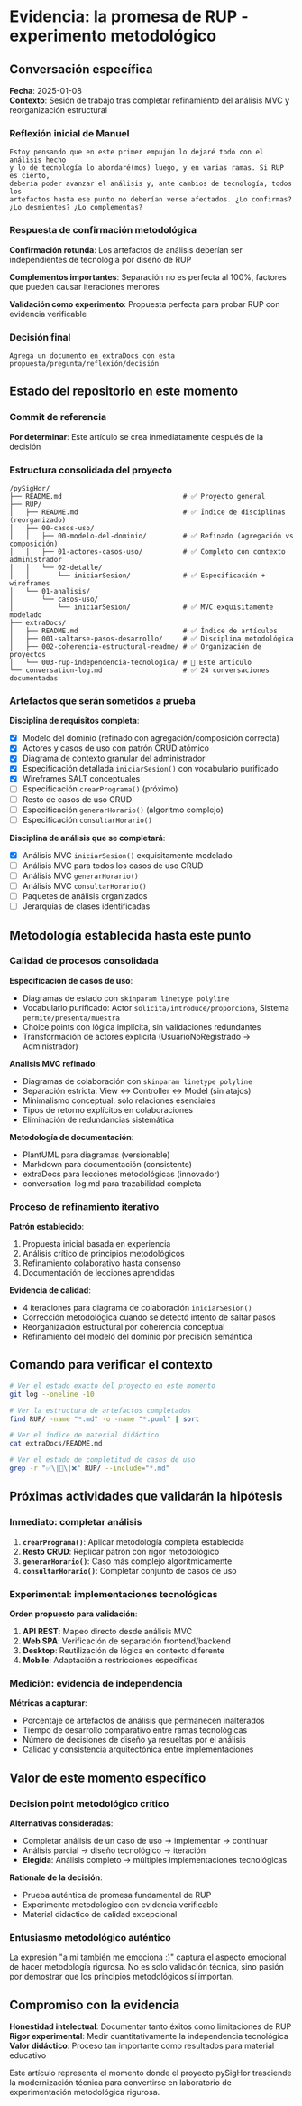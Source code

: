 # Evidencia: la promesa de RUP - experimento metodológico

## Conversación específica

**Fecha**: 2025-01-08  
**Contexto**: Sesión de trabajo tras completar refinamiento del análisis MVC y reorganización estructural

### Reflexión inicial de Manuel

```
Estoy pensando que en este primer empujón lo dejaré todo con el análisis hecho 
y lo de tecnología lo abordaré(mos) luego, y en varias ramas. Si RUP es cierto, 
debería poder avanzar el análisis y, ante cambios de tecnología, todos los 
artefactos hasta ese punto no deberían verse afectados. ¿Lo confirmas? 
¿Lo desmientes? ¿Lo complementas?
```

### Respuesta de confirmación metodológica

**Confirmación rotunda**: Los artefactos de análisis deberían ser independientes de tecnología por diseño de RUP

**Complementos importantes**: Separación no es perfecta al 100%, factores que pueden causar iteraciones menores

**Validación como experimento**: Propuesta perfecta para probar RUP con evidencia verificable

### Decisión final

```
Agrega un documento en extraDocs con esta propuesta/pregunta/reflexión/decisión
```

## Estado del repositorio en este momento

### Commit de referencia

**Por determinar**: Este artículo se crea inmediatamente después de la decisión

### Estructura consolidada del proyecto

```
/pySigHor/
├── README.md                              # ✅ Proyecto general
├── RUP/
│   ├── README.md                          # ✅ Índice de disciplinas (reorganizado)
│   ├── 00-casos-uso/
│   │   ├── 00-modelo-del-dominio/         # ✅ Refinado (agregación vs composición)
│   │   ├── 01-actores-casos-uso/          # ✅ Completo con contexto administrador
│   │   └── 02-detalle/
│   │       └── iniciarSesion/             # ✅ Especificación + wireframes
│   └── 01-analisis/
│       └── casos-uso/
│           └── iniciarSesion/             # ✅ MVC exquisitamente modelado
├── extraDocs/
│   ├── README.md                          # ✅ Índice de artículos
│   ├── 001-saltarse-pasos-desarrollo/     # ✅ Disciplina metodológica
│   ├── 002-coherencia-estructural-readme/ # ✅ Organización de proyectos
│   └── 003-rup-independencia-tecnologica/ # 🎯 Este artículo
└── conversation-log.md                    # ✅ 24 conversaciones documentadas
```

### Artefactos que serán sometidos a prueba

**Disciplina de requisitos completa**:
- [x] Modelo del dominio (refinado con agregación/composición correcta)
- [x] Actores y casos de uso con patrón CRUD atómico
- [x] Diagrama de contexto granular del administrador
- [x] Especificación detallada `iniciarSesion()` con vocabulario purificado
- [x] Wireframes SALT conceptuales
- [ ] Especificación `crearPrograma()` (próximo)
- [ ] Resto de casos de uso CRUD
- [ ] Especificación `generarHorario()` (algoritmo complejo)
- [ ] Especificación `consultarHorario()`

**Disciplina de análisis que se completará**:
- [x] Análisis MVC `iniciarSesion()` exquisitamente modelado
- [ ] Análisis MVC para todos los casos de uso CRUD
- [ ] Análisis MVC `generarHorario()` 
- [ ] Análisis MVC `consultarHorario()`
- [ ] Paquetes de análisis organizados
- [ ] Jerarquías de clases identificadas

## Metodología establecida hasta este punto

### Calidad de procesos consolidada

**Especificación de casos de uso**:
- Diagramas de estado con `skinparam linetype polyline`
- Vocabulario purificado: Actor `solicita/introduce/proporciona`, Sistema `permite/presenta/muestra`
- Choice points con lógica implícita, sin validaciones redundantes
- Transformación de actores explícita (UsuarioNoRegistrado → Administrador)

**Análisis MVC refinado**:
- Diagramas de colaboración con `skinparam linetype polyline`
- Separación estricta: View ↔ Controller ↔ Model (sin atajos)
- Minimalismo conceptual: solo relaciones esenciales
- Tipos de retorno explícitos en colaboraciones
- Eliminación de redundancias sistemática

**Metodología de documentación**:
- PlantUML para diagramas (versionable)
- Markdown para documentación (consistente)
- extraDocs para lecciones metodológicas (innovador)
- conversation-log.md para trazabilidad completa

### Proceso de refinamiento iterativo

**Patrón establecido**:
1. Propuesta inicial basada en experiencia
2. Análisis crítico de principios metodológicos
3. Refinamiento colaborativo hasta consenso
4. Documentación de lecciones aprendidas

**Evidencia de calidad**:
- 4 iteraciones para diagrama de colaboración `iniciarSesion()`
- Corrección metodológica cuando se detectó intento de saltar pasos
- Reorganización estructural por coherencia conceptual
- Refinamiento del modelo del dominio por precisión semántica

## Comando para verificar el contexto

```bash
# Ver el estado exacto del proyecto en este momento
git log --oneline -10

# Ver la estructura de artefactos completados
find RUP/ -name "*.md" -o -name "*.puml" | sort

# Ver el índice de material didáctico
cat extraDocs/README.md

# Ver el estado de completitud de casos de uso
grep -r "✅\|🎯\|❌" RUP/ --include="*.md"
```

## Próximas actividades que validarán la hipótesis

### Inmediato: completar análisis

1. **`crearPrograma()`**: Aplicar metodología completa establecida
2. **Resto CRUD**: Replicar patrón con rigor metodológico
3. **`generarHorario()`**: Caso más complejo algorítmicamente
4. **`consultarHorario()`**: Completar conjunto de casos de uso

### Experimental: implementaciones tecnológicas

**Orden propuesto para validación**:
1. **API REST**: Mapeo directo desde análisis MVC
2. **Web SPA**: Verificación de separación frontend/backend  
3. **Desktop**: Reutilización de lógica en contexto diferente
4. **Mobile**: Adaptación a restricciones específicas

### Medición: evidencia de independencia

**Métricas a capturar**:
- Porcentaje de artefactos de análisis que permanecen inalterados
- Tiempo de desarrollo comparativo entre ramas tecnológicas
- Número de decisiones de diseño ya resueltas por el análisis
- Calidad y consistencia arquitectónica entre implementaciones

## Valor de este momento específico

### Decision point metodológico crítico

**Alternativas consideradas**:
- Completar análisis de un caso de uso → implementar → continuar
- Análisis parcial → diseño tecnológico → iteración
- **Elegida**: Análisis completo → múltiples implementaciones tecnológicas

**Rationale de la decisión**:
- Prueba auténtica de promesa fundamental de RUP
- Experimento metodológico con evidencia verificable
- Material didáctico de calidad excepcional

### Entusiasmo metodológico auténtico

La expresión "a mi también me emociona :)" captura el aspecto emocional de hacer metodología rigurosa. No es solo validación técnica, sino pasión por demostrar que los principios metodológicos sí importan.

## Compromiso con la evidencia

**Honestidad intelectual**: Documentar tanto éxitos como limitaciones de RUP
**Rigor experimental**: Medir cuantitativamente la independencia tecnológica  
**Valor didáctico**: Proceso tan importante como resultados para material educativo

Este artículo representa el momento donde el proyecto pySigHor trasciende la modernización técnica para convertirse en laboratorio de experimentación metodológica rigurosa.